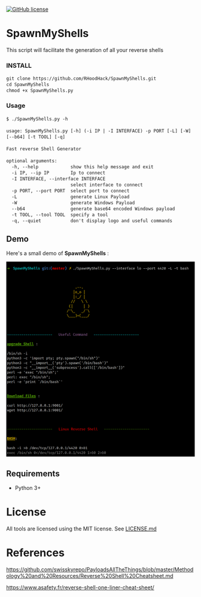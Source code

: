 [![GitHub license](https://img.shields.io/github/license/internetwache/GitTools.svg)](https://github.com/internetwache/GitTools/blob/master/LICENSE.md)
 

# SpawnMyShells

This script will facilitate the generation of all your reverse shells

### INSTALL

    git clone https://github.com/RHoodHack/SpawnMyShells.git
    cd SpawnMyShells
    chmod +x SpawnMyShells.py

### Usage


```
$ ./SpawnMyShells.py -h

usage: SpawnMyShells.py [-h] (-i IP | -I INTERFACE) -p PORT [-L] [-W] [--b64] [-t TOOL] [-q]

Fast reverse Shell Generator

optional arguments:
  -h, --help            show this help message and exit
  -i IP, --ip IP        Ip to connect
  -I INTERFACE, --interface INTERFACE
                        select interface to connect
  -p PORT, --port PORT  select port to connect
  -L                    generate Linux Payload
  -W                    generate Windows Payload
  --b64                 generate base64 encoded Windows payload
  -t TOOL, --tool TOOL  specify a tool
  -q, --quiet           don't display logo and useful commands
```

## Demo

Here's a small demo of **SpawnMyShells** :

![Demo](https://github.com/RHoodHack/SpawnMyShells/raw/master/ressources/image1.png)


## Requirements
* Python 3+

# License

All tools are licensed using the MIT license. See [LICENSE.md](LICENSE.md)

# References

https://github.com/swisskyrepo/PayloadsAllTheThings/blob/master/Methodology%20and%20Resources/Reverse%20Shell%20Cheatsheet.md

https://www.asafety.fr/reverse-shell-one-liner-cheat-sheet/